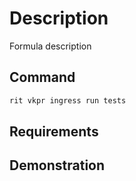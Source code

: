 # Description

Formula description

## Command

```bash
rit vkpr ingress run tests
```

## Requirements

## Demonstration

